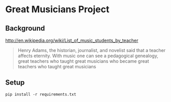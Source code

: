 # Great Musicians Project

## Background

http://en.wikipedia.org/wiki/List_of_music_students_by_teacher

> Henry Adams, the historian, journalist, and novelist said that a teacher affects eternity. With music one can see a pedagogical genealogy, great teachers who taught great musicians who became great teachers who taught great musicians


## Setup

`pip install -r requirements.txt`
